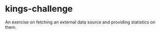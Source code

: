 # kings-challenge
An exercise on fetching an external data source and providing statistics on them.
